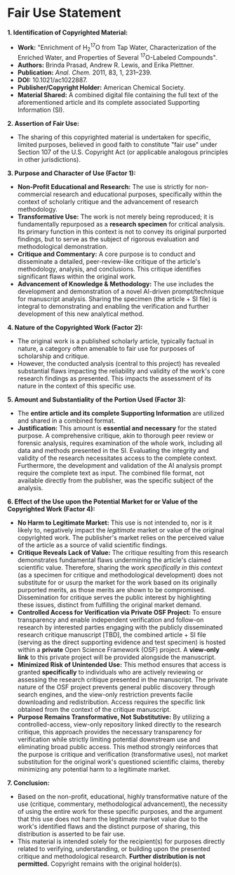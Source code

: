 <!-- https://gemini.google.com/app/cd16719643be59e5 -->

# **Fair Use Statement**

**1. Identification of Copyrighted Material:**
- **Work:** "Enrichment of H<sub>2</sub><sup>17</sup>O from Tap Water, Characterization of the Enriched Water, and Properties of Several <sup>17</sup>O-Labeled Compounds".
- **Authors:** Brinda Prasad, Andrew R. Lewis, and Erika Plettner.
- **Publication:** _Anal. Chem._ 2011, 83, 1, 231–239.
- **DOI:** 10.1021/ac1022887.
- **Publisher/Copyright Holder:** American Chemical Society.
- **Material Shared:** A combined digital file containing the full text of the aforementioned article and its complete associated Supporting Information (SI). 

**2. Assertion of Fair Use:**
- The sharing of this copyrighted material is undertaken for specific, limited purposes, believed in good faith to constitute "fair use" under Section 107 of the U.S. Copyright Act (or applicable analogous principles in other jurisdictions).

**3. Purpose and Character of Use (Factor 1):**
- **Non-Profit Educational and Research:** The use is strictly for non-commercial research and educational purposes, specifically within the context of scholarly critique and the advancement of research methodology.
- **Transformative Use:** The work is not merely being reproduced; it is fundamentally repurposed as a **research specimen** for critical analysis. Its primary function in this context is not to convey its original purported findings, but to serve as the subject of rigorous evaluation and methodological demonstration.
- **Critique and Commentary:** A core purpose is to conduct and disseminate a detailed, peer-review-like critique of the article's methodology, analysis, and conclusions. This critique identifies significant flaws within the original work.
- **Advancement of Knowledge & Methodology:** The use includes the development and demonstration of a novel AI-driven prompt/technique for manuscript analysis. Sharing the specimen (the article + SI file) is integral to demonstrating and enabling the verification and further development of this new analytical method.

**4. Nature of the Copyrighted Work (Factor 2):**
- The original work is a published scholarly article, typically factual in nature, a category often amenable to fair use for purposes of scholarship and critique.
- However, the conducted analysis (central to this project) has revealed substantial flaws impacting the reliability and validity of the work's core research findings as presented. This impacts the assessment of its nature in the context of this specific use.

**5. Amount and Substantiality of the Portion Used (Factor 3):**
- The **entire article and its complete Supporting Information** are utilized and shared in a combined format.
- **Justification:** This amount is **essential and necessary** for the stated purpose. A comprehensive critique, akin to thorough peer review or forensic analysis, requires examination of the whole work, including all data and methods presented in the SI. Evaluating the integrity and validity of the research necessitates access to the complete context. Furthermore, the development and validation of the AI analysis prompt require the complete text as input. The combined file format, not available directly from the publisher, was the specific subject of the analysis.

**6. Effect of the Use upon the Potential Market for or Value of the Copyrighted Work (Factor 4):**
- **No Harm to Legitimate Market:** This use is not intended to, nor is it likely to, negatively impact the _legitimate_ market or value of the original copyrighted work. The publisher's market relies on the perceived value of the article as a source of valid scientific findings.
- **Critique Reveals Lack of Value:** The critique resulting from this research demonstrates fundamental flaws undermining the article's claimed scientific value. Therefore, sharing the work _specifically in this context_ (as a specimen for critique and methodological development) does not substitute for or usurp the market for the work based on its originally purported merits, as those merits are shown to be compromised. Dissemination for critique serves the public interest by highlighting these issues, distinct from fulfilling the original market demand.
- **Controlled Access for Verification via Private OSF Project:** To ensure transparency and enable independent verification and follow-on research by interested parties engaging with the publicly disseminated research critique manuscript [TBD], the combined article + SI file (serving as the direct supporting evidence and test specimen) is hosted within a **private** Open Science Framework (OSF) project. A **view-only link** to this private project will be provided alongside the manuscript.
- **Minimized Risk of Unintended Use:** This method ensures that access is granted **specifically** to individuals who are actively reviewing or assessing the research critique presented in the manuscript. The private nature of the OSF project prevents general public discovery through search engines, and the view-only restriction prevents facile downloading and redistribution. Access requires the specific link obtained from the context of the critique manuscript.
- **Purpose Remains Transformative, Not Substitutive:** By utilizing a controlled-access, view-only repository linked directly to the research critique, this approach provides the necessary transparency for verification while strictly limiting potential downstream use and eliminating broad public access. This method strongly reinforces that the purpose is critique and verification (transformative uses), not market substitution for the original work's questioned scientific claims, thereby minimizing any potential harm to a legitimate market.

**7. Conclusion:**
- Based on the non-profit, educational, highly transformative nature of the use (critique, commentary, methodological advancement), the necessity of using the entire work for these specific purposes, and the argument that this use does not harm the legitimate market value due to the work's identified flaws and the distinct purpose of sharing, this distribution is asserted to be fair use.
- This material is intended solely for the recipient(s) for purposes directly related to verifying, understanding, or building upon the presented critique and methodological research. **Further distribution is not permitted.** Copyright remains with the original holder(s).

